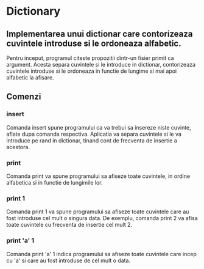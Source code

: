 
# Dictionary

## Implementarea unui dictionar care contorizeaza cuvintele introduse si le ordoneaza alfabetic.

Pentru inceput, programul citeste propozitii dintr-un fisier primit ca argument. Acesta separa cuvintele
si le introduce in dictionar, contorizeaza cuvintele introduse si le ordoneaza in functie de lungime si mai 
apoi alfabetic la afisare. 

## Comenzi

### insert

Comanda insert spune programului ca va trebui sa insereze niste cuvinte, aflate dupa comanda respectiva.
Aplicatia va separa cuvintele si le va introduce pe rand in dictionar, tinand cont de frecventa de 
insertie a acestora.

### print

Comanda print va spune programului sa afiseze toate cuvintele, in ordine alfabetica si in functie de lungimile
lor.

### print 1

Comanda print 1 va spune programului sa afiseze toate cuvintele care au fost introduse cel mult o singura data. De exemplu,
comanda print 2 va afisa toate cuvintele cu frecventa de insertie cel mult 2.

### print 'a' 1

Comanda print 'a' 1 indica programului sa afiseze toate cuvintele care incep cu 'a' si care au fost introduse de cel mult o data.


    

